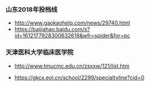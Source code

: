 
### 山东2018年投档线

+ http://www.gaokaohelp.com/news/29740.html
+ https://baijiahao.baidu.com/s?id=1612177928300632618&wfr=spider&for=pc

### 天津医科大学临床医学院
+ http://www.tmucmc.edu.cn/zsxxw/121/list.htm

+ https://gkcx.eol.cn/school/2299/specialtyline?cid=0
